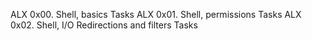 ALX 0x00. Shell, basics Tasks
ALX 0x01. Shell, permissions Tasks
ALX 0x02. Shell, I/O Redirections and filters Tasks
